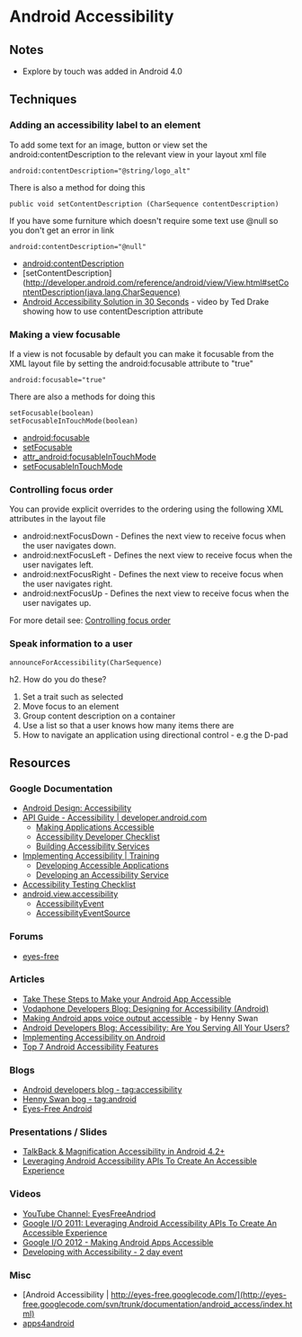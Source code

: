 # Android Accessibility


## Notes

* Explore by touch was added in Android 4.0


## Techniques

### Adding an accessibility label to an element


To add some text for an image, button or view set the android:contentDescription to the relevant view in your layout xml file

	android:contentDescription="@string/logo_alt"

There is also a method for doing this

	public void setContentDescription (CharSequence contentDescription)


If you have some furniture which doesn't require some text use @null so you don't get an error in link

	android:contentDescription="@null"

* [android:contentDescription](http://developer.android.com/reference/android/view/View.html#attr_android:contentDescription)
* [setContentDescription](http://developer.android.com/reference/android/view/View.html#setContentDescription(java.lang.CharSequence)
* [Android Accessibility Solution in 30 Seconds](http://www.youtube.com/watch?v=OtwCe-YlD5k) - video by Ted Drake showing how to use contentDescription attribute

### Making a view focusable

If a view is not focusable by default you can make it focusable from the XML layout file by setting the android:focusable attribute to "true"

	android:focusable="true"

There are also a methods for doing this

	setFocusable(boolean)
	setFocusableInTouchMode(boolean)
	
* [android:focusable](http://developer.android.com/reference/android/view/View.html#attr_android:focusable)
* [setFocusable](http://developer.android.com/reference/android/view/View.html#setFocusable%28boolean%29)
* [attr_android:focusableInTouchMode](http://developer.android.com/reference/android/view/View.html#attr_android:focusableInTouchMode)
* [setFocusableInTouchMode](http://developer.android.com/reference/android/view/View.html#setFocusableInTouchMode(boolean))

### Controlling focus order

You can provide explicit overrides to the ordering using the following XML attributes in the layout file

* android:nextFocusDown - Defines the next view to receive focus when the user navigates down.
* android:nextFocusLeft - Defines the next view to receive focus when the user navigates left.
* android:nextFocusRight - Defines the next view to receive focus when the user navigates right.
* android:nextFocusUp - Defines the next view to receive focus when the user navigates up.

For more detail see: [Controlling focus order](http://developer.vodafone.com/smartaccess2012/designing_for_accessibility/#FocusOrder)


### Speak information to a user

	announceForAccessibility(CharSequence)


h2. How do you do these?

1. Set a trait such as selected
2. Move focus to an element
3. Group content description on a container
4. Use a list so that a user knows how many items there are
5. How to navigate an application using directional control - e.g the D-pad



## Resources

### Google Documentation
* [Android Design: Accessibility](http://developer.android.com/design/patterns/accessibility.html)
* [API Guide - Accessibility | developer.android.com](http://developer.android.com/guide/topics/ui/accessibility/index.html)
	* [Making Applications Accessible](http://developer.android.com/guide/topics/ui/accessibility/apps.html) 
	* [Accessibility Developer Checklist](http://developer.android.com/guide/topics/ui/accessibility/checklist.html)
	* [Building Accessibility Services](http://developer.android.com/guide/topics/ui/accessibility/services.html)
* [Implementing Accessibility | Training](http://developer.android.com/training/accessibility/index.html)
	* [Developing Accessible Applications](http://developer.android.com/training/accessibility/accessible-app.html)
	* [Developing an Accessibility Service](http://developer.android.com/training/accessibility/service.html)
* [Accessibility Testing Checklist](http://developer.android.com/tools/testing/testing_accessibility.html)
* [android.view.accessibility](http://developer.android.com/reference/android/view/accessibility/package-summary.html)
	* [AccessibilityEvent ](http://developer.android.com/reference/android/view/accessibility/AccessibilityEvent.html)
	* [AccessibilityEventSource](http://developer.android.com/reference/android/view/accessibility/AccessibilityEventSource.html)

### Forums
* [eyes-free](https://groups.google.com/forum/?fromgroups#!forum/eyes-free)

### Articles
* [Take These Steps to Make your Android App Accessible](http://www.grokkingandroid.com/steps-to-making-android-app-accessible/)
* [Vodaphone Developers Blog: Designing for Accessibility (Android)](http://developer.vodafone.com/smartaccess2012/designing_for_accessibility/)
* [Making Android apps voice output accessible](http://www.netmagazine.com/tutorials/making-android-apps-voice-output-accessible) - by Henny Swan
* [Android Developers Blog: Accessibility: Are You Serving All Your Users?](http://android-developers.blogspot.co.uk/2012/04/accessibility-are-you-serving-all-your.html)
* [Implementing Accessibility on Android](http://www.apps4android.org/?p=3628)
* [Top 7 Android Accessibility Features](http://www.developer.com/ws/android/development-tools/top-7-android-accessibility-features.html)

### Blogs
* [Android developers blog - tag:accessibility](http://android-developers.blogspot.co.uk/search/label/accessibility)
* [Henny Swan bog - tag:android](http://www.iheni.com/tag/android)
* [Eyes-Free Android](http://eyes-free.blogspot.co.uk/)

### Presentations / Slides
* [TalkBack & Magnification Accessibility in Android 4.2+](http://pauljadam.com/androida11y/)
* [Leveraging Android Accessibility APIs To Create An Accessible Experience](http://static.googleusercontent.com/external_content/untrusted_dlcp/www.google.com/en//events/io/2011/static/notesfiles/LeveragingAndroidAccessibilityAPIsToCreateAnAccessibleExperience.pdf)

### Videos
* [YouTube Channel: EyesFreeAndriod](http://www.youtube.com/user/EyesFreeAndroid?feature=watch)
* [Google I/O 2011: Leveraging Android Accessibility APIs To Create An Accessible Experience](http://www.youtube.com/watch?v=BPXqsPeCneA)
* [Google I/O 2012 - Making Android Apps Accessible](http://www.youtube.com/watch?v=q3HliaMjL38)
* [Developing with Accessibility - 2 day event](http://www.fcc.gov/events/developing-accessibility)

### Misc
* [Android Accessibility | http://eyes-free.googlecode.com/](http://eyes-free.googlecode.com/svn/trunk/documentation/android_access/index.html)
* [apps4android](http://www.apps4android.org/)








